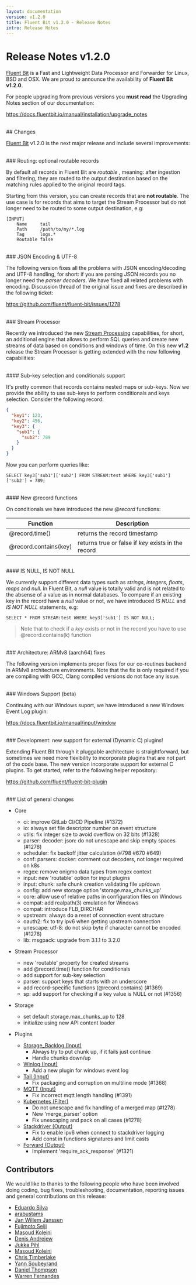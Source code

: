 ```yaml
---
layout: documentation
version: v1.2.0
title: Fluent Bit v1.2.0 - Release Notes
intro: Release Notes
---
```


# Release Notes v1.2.0

[Fluent Bit](http://fluentbit.io) is a Fast and Lightweight Data Processor and Forwarder for Linux, BSD and OSX. We are proud to announce the availability of __Fluent Bit v1.2.0__.

For people upgrading from previous versions you __must read__ the Upgrading Notes section of our documentation:

https://docs.fluentbit.io/manual/installation/upgrade_notes

<br>
## Changes

[Fluent Bit](https://fluentbit.io) v1.2.0 is the next major release and include several improvements:

<br>
### Routing: optional routable records

By default all records in Fluent Bit are _routable_ , meaning: after ingestion and filtering, they are routed to the output destination based on the matching rules applied to the original record tags.

Starting from this version, you can create records that are __not routable__. The use case is for records that aims to target the Stream Processor but do not longer need to be routed to some output destination, e.g:

```
[INPUT]
    Name     tail
    Path     /path/to/my/*.log
    Tag      logs.*
    Routable false
```

<br>
### JSON Encoding & UTF-8

The following version fixes all the problems with JSON encoding/decoding and UTF-8 handling, for short: if you are parsing JSON records you no longer need the _parser decoders_. We have fixed all related problems with encoding. Discussion thread of the original issue and fixes are described in the following ticket:

https://github.com/fluent/fluent-bit/issues/1278

<br>
### Stream Processor

Recently we introduced the new [Stream Processing](https://docs.fluentbit.io/stream-processing/) capabilities, for short, an additional engine that allows to perform SQL queries and create new streams of data based on conditions and windows of time. On this new __v1.2__ release the Stream Processor is getting extended with the new following capabilities:

<br>
#### Sub-key selection and conditionals support

It's pretty common that records contains nested maps or sub-keys. Now we provide the ability to use sub-keys to perform conditionals and keys selection. Consider the following record:

```json
{
  "key1": 123,
  "key2": 456,
  "key3": {
    "sub1": {
      "sub2": 789
    }
  }
}
```

Now you can perform queries like:

```
SELECT key3['sub1']['sub2'] FROM STREAM:test WHERE key3['sub1']['sub2'] = 789;
```

<br>
#### New @record functions

On conditionals we have introduced the new _@record_ functions:

| Function              | Description                                         |
|-----------------------|-----------------------------------------------------|
| @record.time()        | returns the record timestamp                        |
| @record.contains(key) | returns true or false if _key_ exists in the record |

<br>
#### IS NULL, IS NOT NULL

We currently support different data types such as _strings_, _integers_, _floats_, _maps_ and _null_. In Fluent Bit, a _null_ value is totally valid and is not related to the absense of a value as in normal databases. To compare if an existing key in the record have a _null_ value or not, we have introduced _IS NULL_ and _IS NOT NULL_ statements, e.g:

```
SELECT * FROM STREAM:test WHERE key3['sub1'] IS NOT NULL;
```

> Note that to check if a _key_ exists or not in the record you have to use @record.contains(k) function

<br>
### Architecture: ARMv8 (aarch64) fixes

The following version implements proper fixes for our co-routines backend in ARMv8 architecture environments. Note that the fix is only required if you are compiling with GCC, Clang compiled versions do not face any issue.

<br>
### Windows Support (beta)

Continuing with our Windows suport, we have introduced a new Windows Event Log plugin:

https://docs.fluentbit.io/manual/input/window

<br>
### Development: new support for external (Dynamic C) plugins!

Extending Fluent Bit through it pluggable architecture is straightforward, but sometimes we need more flexibility to incorporate plugins that are not part of the code base. The new version incorporate support for external C plugins. To get started, refer to the following helper repository:

https://github.com/fluent/fluent-bit-plugin

<br>
### List of general changes

 - Core
   - ci: improve GitLab CI/CD Pipeline (#1372)
   - io: always set file descriptor number on event structure
   - utils: fix integer size to avoid overflow on 32 bits (#1328)
   - parser: decoder: json: do not unescape and skip empty spaces (#1278)
   - scheduler: fix backoff jitter calculation (#798 #670 #649)
   - conf: parsers: docker: comment out decoders, not longer required on k8s
   - regex: remove onigmo data types from regex context
   - input: new 'routable' option for input plugins
   - input: chunk: safe chunk creation validating file up/down
   - config: add new storage option 'storage.max_chunks_up'
   - core: allow use of relative paths in configuration files on Windows
   - compat: add realpath(3) emulation for Windows
   - compat: introduce FLB_DIRCHAR
   - upstream: always do a reset of connection event structure
   - oauth2: fix to try ipv6 when getting upstream connection
   - unescape: utf-8: do not skip byte if character cannot be encoded (#1278)
   - lib: msgpack: upgrade from 3.1.1 to 3.2.0

 - Stream Processor
   - new 'routable' property for created streams
   - add @record.time() function for conditionals
   - add support for sub-key selection
   - parser: support keys that starts with an underscore
   - add record-specific functions (@record.contains) (#1369)
   - sp: add support for checking if a key value is NULL or not (#1356)

 - Storage
   - set default storage.max_chunks_up to 128
   - initialize using new API content loader

 - Plugins
   - [Storage_Backlog (Input)](https://docs.fluentbit.io/manual/input/storage_backlog/)
      - Always try to put chunk up, if it fails just continue
      - Handle chunks down/up
   - [Winlog (Input)](https://docs.fluentbit.io/manual/input/winlog/)
      - Add a new plugin for windows event log
   - [Tail (Input)](https://docs.fluentbit.io/manual/input/tail/)
      - Fix packaging and corruption on multiline mode (#1368)
   - [MQTT (Input)](https://docs.fluentbit.io/manual/input/mqtt/)
      - Fix incorrect mqtt length handling (#1391)
   - [Kubernetes (Filter)](https://docs.fluentbit.io/manual/filter/kubernetes/)
      - Do not unescape and fix handling of a merged map (#1278)
      - New 'merge_parser' option
      - Fix unescaping and pack on all cases (#1278)
   - [Stackdriver (Output)](https://docs.fluentbit.io/manual/output/stackdriver/)
      - Fix to enable ipv6 when connect to stackdriver logging
      - Add const in functions signatures and limit casts
   - [Forward (Output)](https://docs.fluentbit.io/manual/output/forward/)
      - Implement 'require_ack_response' (#1321)

## Contributors

We would like to thanks to the following people who have been involved doing coding, bug fixes, troubleshooting, documentation, reporting issues and general contributions on this release:

- [Eduardo Silva](https://github.com/edsiper)
- [arabustams](https://github.com/arabustams)
- [Jan Willem Janssen](https://github.com/jawi)
- [Fujimoto Seiji](https://github.com/fujimotos)
- [Masoud Koleini](https://github.com/koleini)
- [Denis Andrejew](https://github.com/seeekr)
- [Jukka Pihl](https://github.com/bluebike)
- [Masoud Koleini](https://github.com/koleini)
- [Chris Timberlake](https://github.com/Digi59404)
- [Yann Soubeyrand](https://github.com/yann-soubeyrand)
- [Daniel Thompson](https://github.com/JungleGenius)
- [Warren Fernandes](https://github.com/wfernandes)

